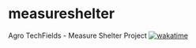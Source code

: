 # measureshelter
Agro TechFields - Measure Shelter Project
[![wakatime](https://wakatime.com/badge/github/tiagosathler/measureshelter.svg)](https://wakatime.com/badge/github/tiagosathler/measureshelter)

